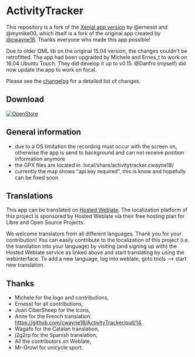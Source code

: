 

# ActivityTracker
This repository is a fork of the [Xenial app version](https://github.com/ernesst/ActivityTracker) by @ernesst and @mymike00, which itself is a fork of the original app created by [@cwayne18](https://github.com/cwayne18/ActivityTracker). Thanks everyone who made this app possible!


Due to older QML lib on the original 15.04 version, the changes couldn't be retrofitted.
The app had been upgraded by Michele and Ernes_t to work on 16.04 Ubuntu Touch. They did develop it up to v0.15.
@Danfro (myself) did now update the app to work on focal.

Please see the [changelog](https://github.com/Danfro/ActivityTracker/blob/master/CHANGELOG.md) for a detailed list of changes.

## Download
[![OpenStore](https://open-store.io/badges/en_US.png)](https://open-store.io/app/activitytracker.cwayne18)

## General information
 - due to a OS limitation the recording must occur with the screen on, otherwise the app is send to background and can not receive position information anymore
 - the GPX files are located in .local/share/activitytracker.cwayne18/
 - currently the map shows "api key required", this is know and hopefully can be fixed soon

## Translations
 This app can be translated on [Hosted Weblate](https://hosted.weblate.org/projects/ubports/activitytracker/). The localization platform of this project is sponsored by Hosted Weblate via their free hosting plan for Libre and Open Source Projects.

We welcome translators from all different languages. Thank you for your contribution!
You can easily contribute to the localization of this project (i.e. the translation into your language) by visiting (and signing up with) the Hosted Weblate service as linked above and start translating by using the webinterface. To add a new language, log into weblate, goto tools --> start new translation.

 ## Thanks
  - Michele for the logo and contributions,
  - Ernesst for all contributions,
  - Joan CiberSheep for the icons,
  - Anne for the French translation: https://github.com/cwayne18/ActivityTracker/pull/14,
  - Wagafo for the Catalan translation,
  - j2g2rp for the Spanish translation,
  - All the contributors on Weblate,
  - Mr-Growl for unicycle sport.
